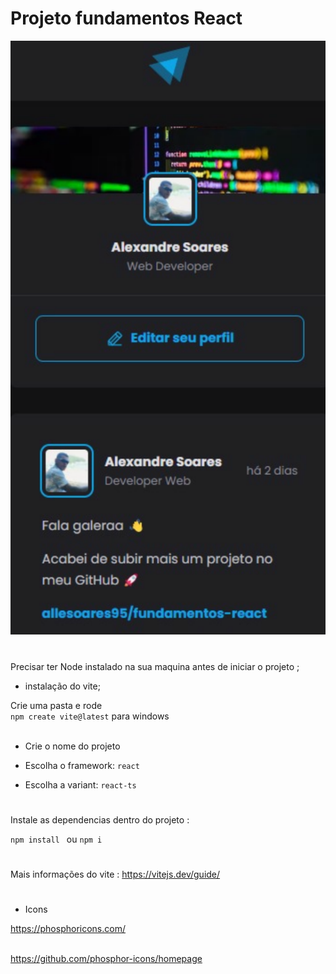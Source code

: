 # Projeto fundamentos React 
![preview](./src/img/preview.svg)

#

Precisar ter Node instalado na sua maquina antes de iniciar o projeto ;

* instalação do vite;

Crie uma pasta e rode<br>
 `npm create vite@latest` para windows<br><br>

* Crie o nome do projeto 

* Escolha o framework: `react`

* Escolha a variant: `react-ts`

# 
Instale as dependencias dentro do projeto :

`npm install ` ou `npm i`


#

Mais informações do vite : https://vitejs.dev/guide/<br>

# 
* Icons

https://phosphoricons.com/ <br><br>

https://github.com/phosphor-icons/homepage <br>